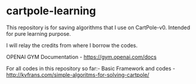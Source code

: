 # cartpole-learning
This repository is for saving algorithms that I use on CartPole-v0. Intended for pure learning purpose.

I will relay the credits from where I borrow the codes.

OPENAI GYM Documentation - https://gym.openai.com/docs

For all codes in this repository so far:- 
Basic Framework and codes - http://kvfrans.com/simple-algoritms-for-solving-cartpole/
